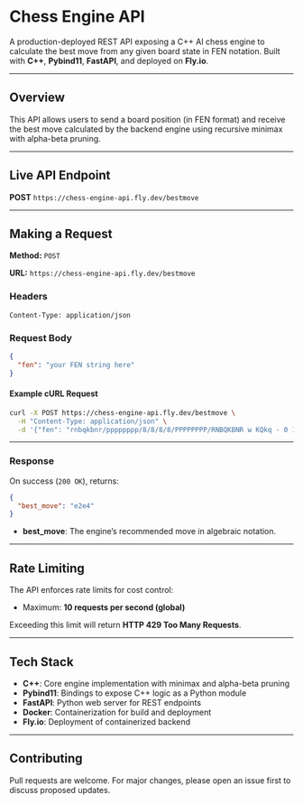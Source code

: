 # Chess Engine API

A production-deployed REST API exposing a C++ AI chess engine to calculate the best move from any given board state in FEN notation. Built with **C++**, **Pybind11**, **FastAPI**, and deployed on **Fly.io**.

---

## Overview

This API allows users to send a board position (in FEN format) and receive the best move calculated by the backend engine using recursive minimax with alpha-beta pruning.

---

## Live API Endpoint

**POST** `https://chess-engine-api.fly.dev/bestmove`

---

## Making a Request

**Method:** `POST`

**URL:** `https://chess-engine-api.fly.dev/bestmove`

### Headers

```
Content-Type: application/json
```

### Request Body

```json
{
  "fen": "your FEN string here"
}
```

#### Example cURL Request

```bash
curl -X POST https://chess-engine-api.fly.dev/bestmove \
  -H "Content-Type: application/json" \
  -d '{"fen": "rnbqkbnr/pppppppp/8/8/8/8/PPPPPPPP/RNBQKBNR w KQkq - 0 1"}'
```

---

### Response

On success (`200 OK`), returns:

```json
{
  "best_move": "e2e4"
}
```

- **best_move**: The engine’s recommended move in algebraic notation.

---

## Rate Limiting

The API enforces rate limits for cost control:

- Maximum: **10 requests per second (global)**

Exceeding this limit will return **HTTP 429 Too Many Requests**.

---

## Tech Stack

- **C++**: Core engine implementation with minimax and alpha-beta pruning
- **Pybind11**: Bindings to expose C++ logic as a Python module
- **FastAPI**: Python web server for REST endpoints
- **Docker**: Containerization for build and deployment
- **Fly.io**: Deployment of containerized backend

---

## Contributing

Pull requests are welcome. For major changes, please open an issue first to discuss proposed updates.

